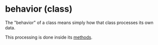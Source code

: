 # behavior (class)

The "behavior" of a class means simply how that class processes its own data.

This processing is done inside its [methods](./class-method.md).
